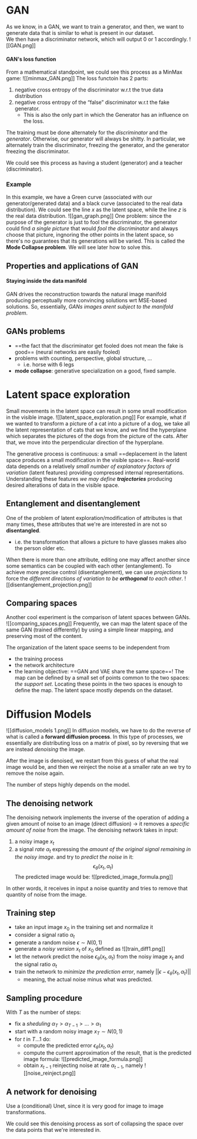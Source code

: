# GAN
As we know, in a GAN, we want to train a generator, and then, we want to generate data that  is similar to what is present in our dataset.  
We then have a discriminator network, which  will output 0 or 1 accordingly. 
![[GAN.png]]

#### GAN's loss function
From a mathematical standpoint, we could see this process as a MinMax game:
![[minmax_GAN.png]]
The loss functoin has 2 parts:
1. negative cross entropy of the discriminator w.r.t the true data distribution 
2. negative cross entropy of the “false” discriminator w.r.t the fake generator. 
	- This is also the only part in which the Generator has an influence on the loss. 

The training must be done alternately for the _discriminator_ and the _generator_. Otherwise, our generator will always be shitty. 
In particular, we alternately train the discriminator, freezing the generator, and the generator freezing the discriminator. 

We could see this process as having a student (generator) and a teacher (discriminator). 

### Example 
In this example, we have a Green curve (associated with our generator/generated data) and a black curve (associated to the real data distribution). We could see the line $x$ as the latent space, while the line $z$ is the real data distribution.
![[gan_graph.png]]
One problem: since the purpose of the generator is just to fool the discriminator, the generator could find _a single picture_ that would _fool the discriminator_ and always choose that picture, ingnoring the other points in the latent space, so there's no guarantees that its generations will be varied. This is called the __Mode Collapse problem__.
We will see later how to solve this.  

## Properties and applications of GAN

#### Staying inside the data manifold 
GAN drives the reconstruction towards the natural image manifold producing perceptually more convincing solutions wrt MSE-based solutions.
So, essentially, _GANs images arent subject to the manifold problem_.

## GANs problems 
- ==the fact that the discriminator get fooled does not mean the fake is good== (neural networks are easily fooled) 
- problems with counting, perspective, global structure, ... 
	- i.e. horse with 6 legs
- __mode collapse__: generative specialization on a good, fixed sample.

# Latent space exploration
Small movements in the latent space can result in some small modification in the visible image. 
![[latent_space_exploration.png]]
For example, what if we wanted to transform a picture of a cat into a picture of a dog, we take all the latent representation of cats that we know, and we find the hyperplane which separates the pictures of the dogs from the picture of the cats. 
After that, we move into the perpendicular direction of the hyperplane. 

The generative process is continuous: a small ==deplacement in the latent space produces a small modification in the visible space==. Real-world data depends on a relatively _small number of explanatory factors of variation_ (latent features) providing compressed internal representations. Understanding these features _we may define __trajectories___ producing desired alterations of data in the visible space.

## Entanglement and disentanglement
One of the problem of latent exploration/modification of attributes is that many times, these attributes that we're are interested in are not so __disentangled__.
- i.e. the transformation that allows a picture to have glasses makes also the person older etc.

When there is more than one attribute, editing one may affect another since some semantics can be coupled with each other (entanglement). To achieve more precise control (disentanglement), we can use _projections_ to force the _different directions of variation to be __orthogonal__ to each other_.
![[disentanglement_projection.png]]

## Comparing spaces
Another cool experiment is the comparison of latent spaces between GANs.
![[comparing_spaces.png]]
Frequently, we can map the latent space of the same GAN (trained differently) by using a simple linear mapping, and preserving most of the content. 

The organization of the latent space seems to be independent from 
- the training process 
- the network architecture 
- the learning objective: ==GAN and VAE share the same space==! 
The map can be defined by a small set of points common to the two spaces: _the support set_. Locating these points in the two spaces is enough to define the map.
The latent space mostly depends on the dataset. 

# Diffusion Models 
![[diffusion_models 1.png]]
In diffusion models, we have to do the reverse of what is called a __forward diffusion process__. In this type of processes, we essentially are distributing loss on a matrix of pixel, so by reversing that we are instead _denoising_ the image. 

After the image is denoised, we restart from this guess of what the real image would be, and then we reinject the noise at a smaller rate an we try to remove the noise again. 

The number of steps highly depends on the model. 

## The denoising network 
The denoising network implements the inverse of the operation of adding a given amount of noise to an image (direct diffusion) -> it removes a _specific amount of noise_ from the image.
The denoising network takes in input: 
1. a noisy image $x_t$ 
2. a signal _rate_ $α_t$ expressing the _amount of the original signal remaining in the noisy image_. 
and try to _predict the noise_ in it:
$$\epsilon_{\theta}(x_t, \alpha_t)$$
The predicted image would be:
![[predicted_image_formula.png]]

In other words, it receives in input a noise quantity and tries to remove that quantity of noise from the image. 

## Training step 
- take an input image $x_0$ in the training set and normalize it
- consider a signal ratio $α_t$
- generate a random noise $\epsilon \sim N(0,1)$
- generate a _noisy version_ $x_t$ of $x_0$ defined as
![[train_diff1.png]]
- let the network predict the noise $\epsilon_θ(x_t, α_t)$ from the noisy image $x_t$ and the signal ratio $α_t$
- train the network to _minimize the prediction error_, namely $||\epsilon - \epsilon_θ (x_t, \alpha_t)||$
	- meaning, the actual noise minus what was predicted.  

## Sampling procedure
With $T$ as the number of steps:
- fix a _sheduling_ $α_T > α_{T−1} > ... > α_1$ 
- start with a random noisy image $x_T ∼ N(0, 1)$ 
- for $t$ in $T...1$ do: 
	- compute the predicted error $\epsilon_θ(x_t , α_t)$ 
	- compute the current approximation of the result, that is the predicted image formula:
		![[predicted_image_formula.png]]
	- obtain $x_{t−1}$ reinjecting noise at rate $α_{t−1}$, namely
		![[noise_reinject.png]]

## A network for denoising 
Use a (conditional) Unet, since it is very good for image to image transformations. 


We could see this denoising process as sort of collapsing the space over the data points that we're interested in.  